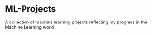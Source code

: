 # ML-Projects
A collection of machine learning projects reflecting my progress in the Machine Learning world
